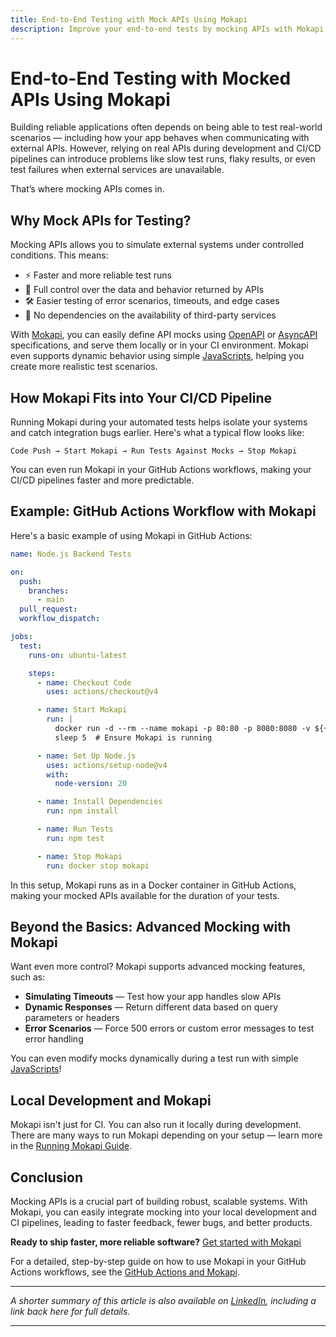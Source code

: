 ```yaml
---
title: End-to-End Testing with Mock APIs Using Mokapi
description: Improve your end-to-end tests by mocking APIs with Mokapi. Integrate it into your CI/CD pipeline for faster, more reliable testing.
---
```


# End-to-End Testing with Mocked APIs Using Mokapi

Building reliable applications often depends on being able to test real-world scenarios — including how your app 
behaves when communicating with external APIs. However, relying on real APIs during development and CI/CD 
pipelines can introduce problems like slow test runs, flaky results, or even test failures when external 
services are unavailable.

That’s where mocking APIs comes in.

## Why Mock APIs for Testing?

Mocking APIs allows you to simulate external systems under controlled conditions. This means:

- ⚡ Faster and more reliable test runs 
- 🎯 Full control over the data and behavior returned by APIs 
- 🛠️ Easier testing of error scenarios, timeouts, and edge cases 
- 🔗 No dependencies on the availability of third-party services

With [Mokapi](https://mokapi.io), you can easily define API mocks using [OpenAPI](/docs/guides/http) or 
[AsyncAPI](/docs/guides/kafka) specifications, and serve them locally or in your CI environment.
Mokapi even supports dynamic behavior using simple [JavaScripts](/docs/javascript-api/overview.md), helping you create more realistic test scenarios.

## How Mokapi Fits into Your CI/CD Pipeline

Running Mokapi during your automated tests helps isolate your systems and catch integration bugs earlier.
Here's what a typical flow looks like:

```shell
Code Push → Start Mokapi → Run Tests Against Mocks → Stop Mokapi
```
You can even run Mokapi in your GitHub Actions workflows, making your CI/CD pipelines faster and more predictable.

## Example: GitHub Actions Workflow with Mokapi

Here's a basic example of using Mokapi in GitHub Actions:
```yaml
name: Node.js Backend Tests

on:
  push:
    branches:
      - main
  pull_request:
  workflow_dispatch:

jobs:
  test:
    runs-on: ubuntu-latest

    steps:
      - name: Checkout Code
        uses: actions/checkout@v4

      - name: Start Mokapi
        run: |
          docker run -d --rm --name mokapi -p 80:80 -p 8080:8080 -v ${{ github.workspace }}/mocks:/mocks mokapi/mokapi:latest /mocks
          sleep 5  # Ensure Mokapi is running

      - name: Set Up Node.js
        uses: actions/setup-node@v4
        with:
          node-version: 20

      - name: Install Dependencies
        run: npm install

      - name: Run Tests
        run: npm test

      - name: Stop Mokapi
        run: docker stop mokapi
```

In this setup, Mokapi runs as in a Docker container in GitHub Actions, making your mocked APIs available for the duration of your tests.

## Beyond the Basics: Advanced Mocking with Mokapi

Want even more control? Mokapi supports advanced mocking features, such as:

- **Simulating Timeouts** — Test how your app handles slow APIs
- **Dynamic Responses** — Return different data based on query parameters or headers
- **Error Scenarios** — Force 500 errors or custom error messages to test error handling

You can even modify mocks dynamically during a test run with simple [JavaScripts](/docs/javascript-api/overview.md)!

## Local Development and Mokapi

Mokapi isn't just for CI. You can also run it locally during development.
There are many ways to run Mokapi depending on your setup — learn more in the [Running Mokapi Guide](/docs/guides/get-started/running.md).

## Conclusion

Mocking APIs is a crucial part of building robust, scalable systems. With Mokapi, you can easily integrate mocking into your local 
development and CI pipelines, leading to faster feedback, fewer bugs, and better products.

**Ready to ship faster, more reliable software?**
[Get started with Mokapi](/docs/guides/get-started)

For a detailed, step-by-step guide on how to use Mokapi in your GitHub Actions workflows, 
see the [GitHub Actions and Mokapi](/docs/resources/tutorials/running-mokapi-in-a-ci-cd-pipeline).

---

*A shorter summary of this article is also available on [LinkedIn](https://www.linkedin.com/pulse/end-to-end-testing-mocked-apis-using-mokapi-github-actions-lehmann-nuylf), including a link back here for full details.*

---